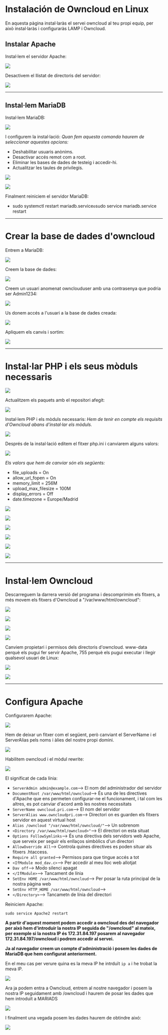 # Instalación de Owncloud en Linux
En aquesta pàgina instal·laràs el servei owncloud al teu propi equip, per això instal·laràs i configuraràs LAMP i Owncloud.


## Instalar Apache
Instal·lem el servidor Apache:

![](OWN1.png)

Desactivem el llistat de directoris del servidor:

![](OWN2.png)

---------------------------------------------------------------------------------------------------------------------------------------------

## Instal·lem MariaDB

Instal·lem MariaDB:

![](OWN3.png)

I configurem la instal·lació:
*Quan fem aquesta comanda haurem de seleccionar aquestes opcions:*

- Deshabilitar usuaris anònims.
- Desactivar accés remot com a root.
- Eliminar les bases de dades de testeig i accedir-hi.
- Actualitzar les taules de privilegis.

![](OWN4.png)

![](OWN5.png)

Finalment reiniciem el servidor MariaDB:

- sudo systemctl restart mariadb.service` o `sudo service mariadb.service restart

---------------------------------------------------------------------------------------------------------------------------------------------
# Crear la base de dades d'owncloud

Entrem a MariaDB:

![](OWN6.png)

Creem la base de dades:

![](OWN7.png)

Creem un usuari anomenat ownclouduser amb una contrasenya que podria ser Admin1234:

![](OWN8.png)

Us donem accés a l'usuari a la base de dades creada:

![](OWN9.png)

Apliquem els canvis i sortim:

![](OWN10.png)

---------------------------------------------------------------------------------------------------------------------------------------------

# Instal·lar PHP i els seus mòduls necessaris

![](OWN11.png)

Actualitzem els paquets amb el repositori afegit:

![](OWN12.png)

Instal·lem PHP i els mòduls necessaris:
*Hem de tenir en compte els requisits d'Owncloud abans d'instal·lar els mòduls.*

![](OWN13.png)

Després de la instal·lació editem el fitxer php.ini i canviarem alguns valors:

![](OWN20.png)

*Els valors que hem de canviar són els següents:*

- file_uploads = On 
- allow_url_fopen = On 
- memory_limit = 256M 
- upload_max_filesize = 100M 
- display_errors = Off 
- date.timezone = Europe/Madrid

![](OWN14.png)

![](OWN15.png)

![](OWN16.png)

![](OWN17.png)

![](OWN18.png)

![](OWN19.png)


---------------------------------------------------------------------------------------------------------------------------------------------

# Instal·lem Owncloud

Descarreguem la darrera versió del programa i descomprimim els fitxers, a més movem els fitxers d'Owncloud a "/var/www/html/owncloud":

![](OWN21.png)

![](OWN22.png)

![](OWN23.png)

![](OWN24.png)

Canviem propietari i permisos dels directoris d'owncloud. www-data perquè els pugui fer servir Apache, 755 perquè els pugui executar i llegir qualsevol usuari de Linux:

![](OWN25.png)

![](OWN26.png)

---------------------------------------------------------------------------------------------------------------------------------------------

# Configura Apache

Configurarem Apache:

![](OWN27.png)

Hem de deixar un fitxer com el següent, però canviant el ServerName i el ServerAlias pels noms i àlies del nostre propi domini.

![](OWN28.png)



Habilitem owncloud i el mòdul rewrite:

![](OWN29.png)

El significat de cada línia:
- `ServerAdmin admin@example.com`--> El nom del administrador del servidor
- `DocumentRoot /var/www/html/owncloud`--> És una de les directives d'Apache que ens permeten configurar-ne el funcionament, i tal com les altres, es pot canviar d'acord amb les nostres necessitats
- `ServerName owncloud.pri.com`--> El nom del servidor
- `ServerAlias www.owncloudpri.com`--> Directori on es guarden els fitxers servidor en aquest virtual host
- `Alias /owncloud "/var/www/html/owncloud/"`--> Un sobrenom 
- `<Directory /var/www/html/owncloud>"`--> El directori on esta situat
- `Options FollowSymlinks`--> És una directiva dels servidors web Apache, que serveix per seguir els enllaços simbòlics d'un directori
- `AllowOverride All`--> Controla quines directives es poden situar als fitxers .htaccess.
- `Require all granted`--> Permisos para que tingue accés a tot
- `<IfModule mod_dav.c>`--> Per accedir al meu lloc web allotjat
- `Dav off`--> Modo silenci apagat
- `</IfModule>`--> Tancament de línia
- `SetEnv HOME /var/www/html/owncloud`--> Per posar la ruta principal de la nostra pàgina web
- `SetEnv HTTP_HOME /var/www/html/owncloud`-->
- `</Directory>`--> Tancametn de línia del directori




Reiniciem Apache:

`sudo service Apache2 restart`


**A partir d'aquest moment podem accedir a owncloud des del navegador per això hem d'introduir la nostra IP seguida de "/owncloud" al mateix, per exemple si la nostra IP és 172.31.84.197 posarem al navegador 172.31.84.197/owncloud i podrem accedir al servei.**

**Ja al navegador creem un compte d'administració i posem les dades de MariaDB que hem configurat anteriorment.**

En el meu cas per verure quina es la meva IP he intrduït `ip a` i he trobat la meva IP.

![](OWN31.png)

Ara ja podem entra a Owncloud, entrem al nostre navegador i posem la nostra IP seguidament amb /owncloud i haurem de posar les dades que hem introduït a MARIADS

![](OWN32.png)

I finalment una vegada posem les dades haurem de obtindre aixó:

![](OWN33.png)








